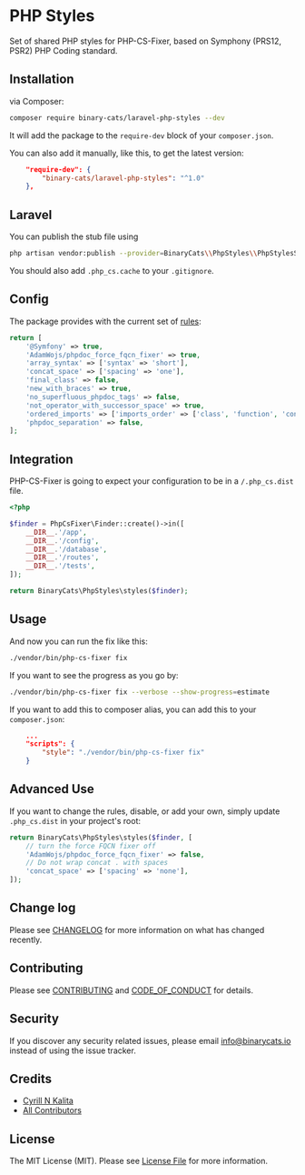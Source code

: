# PHP Styles

Set of shared PHP styles for PHP-CS-Fixer, based on Symphony (PRS12, PSR2) PHP Coding standard.

## Installation

via Composer:

```bash
composer require binary-cats/laravel-php-styles --dev
```

It will add the package to the `require-dev` block of your `composer.json`.

You can also add it manually, like this, to get the latest version:

```json
    "require-dev": {
        "binary-cats/laravel-php-styles": "^1.0"
    },
```

## Laravel

You can publish the stub file using
```bash
php artisan vendor:publish --provider=BinaryCats\\PhpStyles\\PhpStylesServiceProvider
```

You should also add `.php_cs.cache` to your `.gitignore`.

## Config

The package provides with the current set of [rules](./src/rules.php):

```php
return [
    '@Symfony' => true,
    'AdamWojs/phpdoc_force_fqcn_fixer' => true,
    'array_syntax' => ['syntax' => 'short'],
    'concat_space' => ['spacing' => 'one'],
    'final_class' => false,
    'new_with_braces' => true,
    'no_superfluous_phpdoc_tags' => false,
    'not_operator_with_successor_space' => true,
    'ordered_imports' => ['imports_order' => ['class', 'function', 'const'], 'sort_algorithm' => 'alpha'],
    'phpdoc_separation' => false,
];
```

## Integration

PHP-CS-Fixer is going to expect your configuration to be in a `/.php_cs.dist` file.

```php
<?php

$finder = PhpCsFixer\Finder::create()->in([
    __DIR__.'/app',
    __DIR__.'/config',
    __DIR__.'/database',
    __DIR__.'/routes',
    __DIR__.'/tests',
]);

return BinaryCats\PhpStyles\styles($finder);
```

## Usage

And now you can run the fix like this:
```bash
./vendor/bin/php-cs-fixer fix
```

If you want to see the progress as you go by:
```bash
./vendor/bin/php-cs-fixer fix --verbose --show-progress=estimate
```

If you want to add this to composer alias, you can add this to your `composer.json`:
```json
    ...
    "scripts": {
        "style": "./vendor/bin/php-cs-fixer fix"
    }
```

## Advanced Use

If you want to change the rules, disable, or add your own, simply update `.php_cs.dist` in your project's root:

```php
return BinaryCats\PhpStyles\styles($finder, [
    // turn the force FQCN fixer off
    'AdamWojs/phpdoc_force_fqcn_fixer' => false,
    // Do not wrap concat . with spaces
    'concat_space' => ['spacing' => 'none'],
]);
```

## Change log

Please see [CHANGELOG](CHANGELOG.md) for more information on what has changed recently.

## Contributing

Please see [CONTRIBUTING](CONTRIBUTING.md) and [CODE_OF_CONDUCT](CODE_OF_CONDUCT.md) for details.

## Security

If you discover any security related issues, please email info@binarycats.io instead of using the issue tracker.

## Credits

- [Cyrill N Kalita][link-author]
- [All Contributors][link-contributors]

## License

The MIT License (MIT). Please see [License File](LICENSE.md) for more information.

[link-author]: https://github.com/cyrill.kalita
[link-contributors]: ../../contributors
